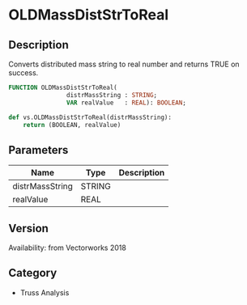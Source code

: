 # OLDMassDistStrToReal

## Description
Converts distributed mass string to real number and returns TRUE on success.

```pascal
FUNCTION OLDMassDistStrToReal(
				distrMassString : STRING;
				VAR realValue   : REAL): BOOLEAN;
```

```python
def vs.OLDMassDistStrToReal(distrMassString):
    return (BOOLEAN, realValue)
```

## Parameters
|Name|Type|Description|
|---|---|---|
|distrMassString|STRING|   |
|realValue|REAL|   |

## Version
Availability: from Vectorworks 2018

## Category
* Truss Analysis

